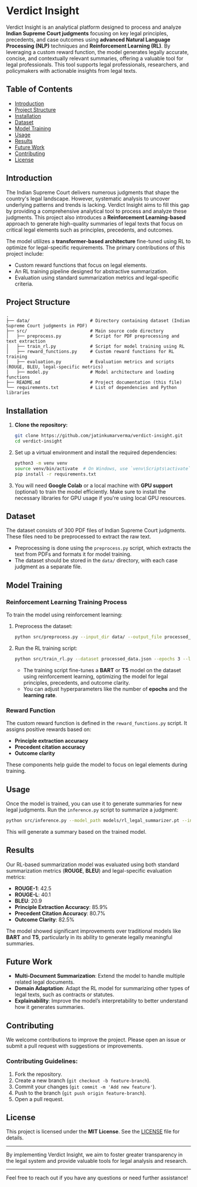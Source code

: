 # Verdict Insight

Verdict Insight is an analytical platform designed to process and analyze **Indian Supreme Court judgments** focusing on key legal principles, precedents, and case outcomes using **advanced Natural Language Processing (NLP)** techniques and **Reinforcement Learning (RL)**. By leveraging a custom reward function, the model generates legally accurate, concise, and contextually relevant summaries, offering a valuable tool for legal professionals. This tool supports legal professionals, researchers, and policymakers with actionable insights from legal texts.

## **Table of Contents**

- [Introduction](#introduction)
- [Project Structure](#project-structure)
- [Installation](#installation)
- [Dataset](#dataset)
- [Model Training](#model-training)
- [Usage](#usage)
- [Results](#results)
- [Future Work](#future-work)
- [Contributing](#contributing)
- [License](#license)

## Introduction

The Indian Supreme Court delivers numerous judgments that shape the country's legal landscape. However, systematic analysis to uncover underlying patterns and trends is lacking. Verdict Insight aims to fill this gap by providing a comprehensive analytical tool to process and analyze these judgments. This project also introduces a **Reinforcement Learning-based** approach to generate high-quality summaries of legal texts that focus on critical legal elements such as principles, precedents, and outcomes.

The model utilizes a **transformer-based architecture** fine-tuned using RL to optimize for legal-specific requirements. The primary contributions of this project include:

- Custom reward functions that focus on legal elements.
- An RL training pipeline designed for abstractive summarization.
- Evaluation using standard summarization metrics and legal-specific criteria.

## **Project Structure**

```
.
├── data/                       # Directory containing dataset (Indian Supreme Court judgments in PDF)
├── src/                        # Main source code directory
│   ├── preprocess.py           # Script for PDF preprocessing and text extraction
│   ├── train_rl.py             # Script for model training using RL
│   ├── reward_functions.py     # Custom reward functions for RL training
│   ├── evaluation.py           # Evaluation metrics and scripts (ROUGE, BLEU, legal-specific metrics)
│   ├── model.py                # Model architecture and loading functions
├── README.md                   # Project documentation (this file)
└── requirements.txt            # List of dependencies and Python libraries
```

## **Installation**

1. **Clone the repository:**

   ```bash
   git clone https://github.com/jatinkumarverma/verdict-insight.git
   cd verdict-insight
   ```

2. Set up a virtual environment and install the required dependencies:

   ```bash
   python3 -m venv venv
   source venv/bin/activate  # On Windows, use `venv\Scripts\activate`
   pip install -r requirements.txt
   ```

3. You will need **Google Colab** or a local machine with **GPU support** (optional) to train the model efficiently. Make sure to install the necessary libraries for GPU usage if you're using local GPU resources.

## **Dataset**

The dataset consists of 300 PDF files of Indian Supreme Court judgments. These files need to be preprocessed to extract the raw text.

- Preprocessing is done using the `preprocess.py` script, which extracts the text from PDFs and formats it for model training.
- The dataset should be stored in the `data/` directory, with each case judgment as a separate file.

## **Model Training**

### **Reinforcement Learning Training Process**

To train the model using reinforcement learning:

1. Preprocess the dataset:

   ```bash
   python src/preprocess.py --input_dir data/ --output_file processed_data.json
   ```

2. Run the RL training script:

   ```bash
   python src/train_rl.py --dataset processed_data.json --epochs 3 --lr 1e-5
   ```

   - The training script fine-tunes a **BART** or **T5** model on the dataset using reinforcement learning, optimizing the model for legal principles, precedents, and outcome clarity.
   - You can adjust hyperparameters like the number of **epochs** and the **learning rate**.

### **Reward Function**

The custom reward function is defined in the `reward_functions.py` script. It assigns positive rewards based on:

- **Principle extraction accuracy**
- **Precedent citation accuracy**
- **Outcome clarity**

These components help guide the model to focus on legal elements during training.

## **Usage**

Once the model is trained, you can use it to generate summaries for new legal judgments. Run the `inference.py` script to summarize a judgment:

```bash
python src/inference.py --model_path models/rl_legal_summarizer.pt --input_text "input_judgment.txt"
```

This will generate a summary based on the trained model.

## **Results**

Our RL-based summarization model was evaluated using both standard summarization metrics (**ROUGE**, **BLEU**) and legal-specific evaluation metrics:

- **ROUGE-1**: 42.5
- **ROUGE-L**: 40.1
- **BLEU**: 20.9
- **Principle Extraction Accuracy**: 85.9%
- **Precedent Citation Accuracy**: 80.7%
- **Outcome Clarity**: 82.5%

The model showed significant improvements over traditional models like **BART** and **T5**, particularly in its ability to generate legally meaningful summaries.

## **Future Work**

- **Multi-Document Summarization**: Extend the model to handle multiple related legal documents.
- **Domain Adaptation**: Adapt the RL model for summarizing other types of legal texts, such as contracts or statutes.
- **Explainability**: Improve the model’s interpretability to better understand how it generates summaries.

## **Contributing**

We welcome contributions to improve the project. Please open an issue or submit a pull request with suggestions or improvements.

### **Contributing Guidelines:**

1. Fork the repository.
2. Create a new branch (`git checkout -b feature-branch`).
3. Commit your changes (`git commit -m 'Add new feature'`).
4. Push to the branch (`git push origin feature-branch`).
5. Open a pull request.

## **License**

This project is licensed under the **MIT License**. See the [LICENSE](LICENSE) file for details.

---

By implementing Verdict Insight, we aim to foster greater transparency in the legal system and provide valuable tools for legal analysis and research.

---

Feel free to reach out if you have any questions or need further assistance!
